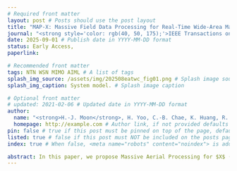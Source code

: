 ```yaml
---
# Required front matter
layout: post # Posts should use the post layout
title: "MAP-X: Massive Field Data Processing for Real-Time Wide-Area Mapping Using High-Altitude Platforms with MIMO" # Post title
journal: "<strong style='color: rgb(40, 50, 175);'>IEEE Transactions on Wireless Communications</strong>"
date: 2025-09-01 # Publish date in YYYY-MM-DD format
status: Early Access,
paperlink: 

# Recommended front matter
tags: NTN WSN MIMO AIML # A list of tags
splash_img_source: /assets/img/202508eatwc_fig01.png # Splash image source, high resolution images with an aspect ratio close to 4:3 recommended
splash_img_caption: System model. # Splash image caption

# Optional front matter
# updated: 2021-02-06 # Updated date in YYYY-MM-DD format
author: 
  name: "<strong>H.-J. Moon</strong>, H. Yoo, C.-B. Chae, K. Huang, R. W. Heath Jr." # Author name, if not provided defaults to site.author.name
  homepage: http://example.com # Author link, if not provided defaults to site.author.homepage
pin: false # true if this post must be pinned on top of the page, default is false.
listed: true # false if this post must NOT be included on the posts page, sitemap, and any of the tag pages, default is true
index: true # When false, <meta name="robots" content="noindex"> is added to the page, default is true

abstract: In this paper, we propose Massive Aerial Processing for $X$ (MAP-$X$), an innovative framework for reconstructing spatially correlated ground information, where $X$ represents arbitrary types of geographically referenced sensing data. MAP-$X$ leverages distributed sensors and a high altitude platform (HAP) equipped with a planar antenna array that captures radio frequency signals transmitted simultaneously from ground sensors. MAP-$X$ incorporates two key techniques that provide significant advantages over conventional terrestrial wireless sensor network (WSN)-based methods. First, MAP-$X$ enables all sensors to transmit concurrently within a single subframe, resulting in the random superposition of signals at the receiver. This non-orthogonal transmission approach enhances estimation accuracy as the number of devices increases, addressing the limitations of restricted orthogonal channel availability. Second, MAP-$X$ introduces a novel waveform design that enhances angular resolution at the receiver. Combined with linear and machine learning (ML)-based post-processing techniques implemented at the HAP, this approach significantly improves the accuracy of field-data reconstruction. This paper details the signal model, waveform design, and efficient post-processing techniques underlying MAP-$X$. Simulation results demonstrate that our framework surpasses the upper bound performance of orthogonal data collection combined with optimal covariance-based signal reconstruction, achieving superior latency reduction and estimation accuracy.
---
```






<!--the [raw file](https://raw.githubusercontent.com/ritijjain/pudhina-fresh/master/_posts/2021-02-04-styles.md) used to generate this page to use as an example.

```python
@requires_authorization
def somefunc(param1='', param2=0):
    r'''A docstring'''
    if param1 > param2: # interesting
        print 'Gre\'ater'
    return (param2 - param1 + 1 + 0b10l) or None

class SomeClass:
    pass

>>> message = '''interpreter
... prompt'''

```

In line `code` looks great too. Even `longer lines of inline code ipsum dolor sit amet, consectetur adipiscing elit, sed do eiusmod tempor incididunt ut labore et dolore magna aliqua` work well.

| # | Country | GDP Per Unit Land Area (million USD per sq. km.) | Source |
| ----------- | ----------- | ----------- | ----------- |
| 1 | Switzerland | 17.844 | [The World Bank Group](https://www.worldbank.org/){:target="_blank"} <i class="fas fa-external-link-alt"></i> |
| 2 | Maldives | 17.758 | [The World Bank Group](https://www.worldbank.org/){:target="_blank"} <i class="fas fa-external-link-alt"></i> |
| 3 | South Korea | 16.611 | [The World Bank Group](https://www.worldbank.org/){:target="_blank"} <i class="fas fa-external-link-alt"></i> |

Lorem ipsum dolor sit amet, consectetur adipiscing elit, sed do eiusmod tempor incididunt ut labore et dolore magna aliqua. Ut enim ad minim veniam, quis nostrud exercitation ullamco laboris nisi ut aliquip ex ea commodo consequat.

> This is how blockquotes will look.
>
> Lorem ipsum dolor sit amet, consectetur adipiscing elit, sed do eiusmod tempor incididunt ut labore et dolore magna aliqua.
>> Nested blockquotes. Lorem ipsum dolor sit amet, consectetur adipiscing elit, sed do eiusmod tempor incididunt ut labore et dolore magna aliqua.

# Heading 1
## Heading 2
### Heading 3
#### Heading 4
##### Heading 5
###### Heading 6
Lorem ipsum dolor sit amet, consectetur adipiscing elit, sed do eiusmod tempor incididunt ut labore et dolore magna aliqua. Ut enim ad minim veniam, quis nostrud exercitation ullamco laboris nisi ut aliquip ex ea commodo consequat.-->